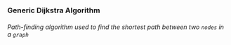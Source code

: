 ### Generic Dijkstra Algorithm
######  Path-finding algorithm used to find the shortest path between two `nodes` in a `graph`

